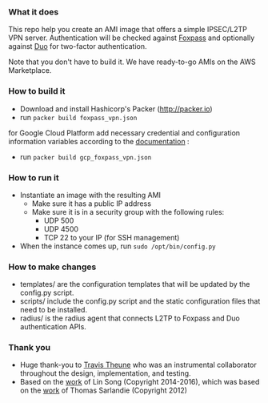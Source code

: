 ### What it does

This repo help you create an AMI image that offers a simple IPSEC/L2TP VPN server. Authentication will be checked against [Foxpass](https://www.foxpass.com) and optionally against [Duo](https://www.duo.com) for two-factor authentication.

Note that you don't have to build it. We have ready-to-go AMIs on the AWS Marketplace.

### How to build it

* Download and install Hashicorp's Packer (http://packer.io)
* run `packer build foxpass_vpn.json`

for Google Cloud Platform add necessary credential and configuration information variables according to the [documentation](https://www.packer.io/docs/templates/user-variables.html) :

* run `packer build gcp_foxpass_vpn.json`

### How to run it

* Instantiate an image with the resulting AMI
  * Make sure it has a public IP address
  * Make sure it is in a security group with the following rules:
    * UDP 500
    * UDP 4500
    * TCP 22 to your IP (for SSH management)
* When the instance comes up, run `sudo /opt/bin/config.py`

### How to make changes

* templates/ are the configuration templates that will be updated by the config.py script.
* scripts/ include the config.py script and the static configuration files that need to be installed.
* radius/ is the radius agent that connects L2TP to Foxpass and Duo authentication APIs.

### Thank you
* Huge thank-you to [Travis Theune](https://github.com/ttheune) who was an instrumental collaborator throughout the design, implementation, and testing.
* Based on the [work](https://github.com/hwdsl2/setup-ipsec-vpn/blob/master/vpnsetup.sh) of Lin Song (Copyright 2014-2016), which was based on the [work](https://github.com/sarfata/voodooprivacy/blob/master/voodoo-vpn.sh) of Thomas Sarlandie (Copyright 2012)
